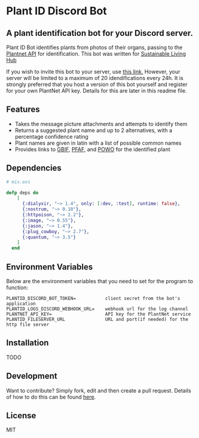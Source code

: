# Plant ID Discord Bot

## A plant identification bot for your Discord server.

Plant ID Bot identifies plants from photos of their organs, passing to the [Plantnet API] for identification. This bot was written for [Sustainable Living Hub](https://discord.com/invite/gQU5yWg)

If you wish to invite this bot to your server, use [this link.](https://discord.com/api/oauth2/authorize?client_id=948227126094598204&permissions=19520&scope=bot) However, your server will be limited to a maximum of 20 idendifications every 24h. It is strongly preferred that you host a version of this bot yourself and register for your own PlantNet API key. Details for this are later in this readme file.

## Features

- Takes the message picture attachments and attempts to identify them
- Returns a suggested plant name and up to 2 alternatives, with a percentage confidence rating
- Plant names are given in latin with a list of possible common names
- Provides links to [GBIF], [PFAF], and [POWO] for the identified plant

## Dependencies

```elixir
# mix.exs

defp deps do
    [
      {:dialyxir, "~> 1.4", only: [:dev, :test], runtime: false},
      {:nostrum, "~> 0.10"},
      {:httpoison, "~> 2.2"},
      {:image, "~> 0.55"},
      {:jason, "~> 1.4"},
      {:plug_cowboy, "~> 2.7"},
      {:quantum, "~> 3.5"}
    ]
  end
```

## Environment Variables

Below are the environment variables that you need to set for the program to function:

```
PLANTID_DISCORD_BOT_TOKEN=           client secret from the bot's application
PLANTID_LOGS_DISCORD_WEBHOOK_URL=    webhook url for the log channel
PLANTNET_API_KEY=                    API key for the PlantNet service
PLANTID_FILESERVER_URL               URL and port(if needed) for the http file server
```

## Installation

TODO

## Development

Want to contribute? Simply fork, edit and then create a pull request. Details of how to do this can be found [here](https://www.digitalocean.com/community/tutorials/how-to-create-a-pull-request-on-github).

## License

MIT

[//]: # "These are reference links used in the body of this note and get stripped out when the markdown processor does its job. There is no need to format nicely because it shouldn't be seen. Thanks SO - http://stackoverflow.com/questions/4823468/store-comments-in-markdown-syntax"
[git-repo-url]: https://github.com/TheRealOwenRees/plantid-discord-bot
[Plantnet API]: https://my.plantnet.org/
[GBIF]: https://pypi.org/project/python-dotenv/
[PFAF]: https://pfaf.org
[POWO]: https://powo.science.kew.org/
